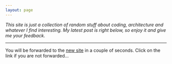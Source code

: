 ```yaml
---
layout: page
---
```


_This site is just a collection of random stuff about coding, architecture and whatever I find interesting. My latest post is right below, so enjoy it and give me your feedback._

---

You will be forwarded to the <a href="https://blog.koenighotze.de">new site</a> in a couple of seconds. Click on the link if you are not forwarded...